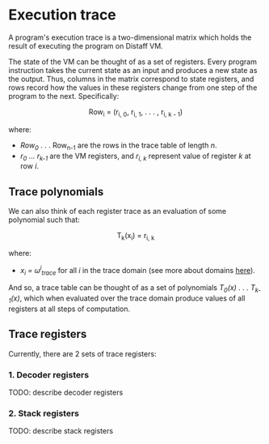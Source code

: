 # Execution trace
A program's execution trace is a two-dimensional matrix which holds the result of executing the program on Distaff VM.

The state of the VM can be thought of as a set of registers. Every program instruction takes the current state as an input and produces a new state as the output. Thus, columns in the matrix correspond to state registers, and rows record how the values in these registers change from one step of the program to the next. Specifically:

<p align="center">
Row<sub>i</sub> = (r<sub>i, 0</sub>, r<sub>i, 1</sub>, . . . , r<sub>i, k - 1</sub>)
</p>

where:
* *Row<sub>0</sub>* . . . Row<sub>n-1</sub> are the rows in the trace table of length *n*.
* *r<sub>0</sub> ... r<sub>k-1</sub>* are the VM registers, and *r<sub>i, k</sub>* represent value of register *k* at row *i*.

## Trace polynomials
We can also think of each register trace as an evaluation of some polynomial such that:

<p align="center">
T<sub>k</sub>(x<sub>i</sub>) = r<sub>i, k</sub>
</p>

where:
* *x<sub>i</sub> = ω<sup>i</sup><sub>trace</sub>* for all *i* in the trace domain (see more about domains [here](..)).

And so, a trace table can be thought of as a set of polynomials *T<sub>0</sub>(x) . . . T<sub>k-1</sub>(x)*, which when evaluated over the trace domain produce values of all registers at all steps of computation.

## Trace registers
Currently, there are 2 sets of trace registers:

### 1. Decoder registers

TODO: describe decoder registers

### 2. Stack registers

TODO: describe stack registers